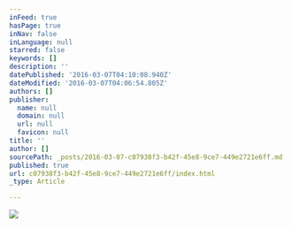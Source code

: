 ```yaml
---
inFeed: true
hasPage: true
inNav: false
inLanguage: null
starred: false
keywords: []
description: ''
datePublished: '2016-03-07T04:10:08.940Z'
dateModified: '2016-03-07T04:06:54.805Z'
authors: []
publisher:
  name: null
  domain: null
  url: null
  favicon: null
title: ''
author: []
sourcePath: _posts/2016-03-07-c07938f3-b42f-45e8-9ce7-449e2721e6ff.md
published: true
url: c07938f3-b42f-45e8-9ce7-449e2721e6ff/index.html
_type: Article

---
```

![](https://the-grid-user-content.s3-us-west-2.amazonaws.com/0df69198-f45c-44dd-814d-8823646a083a.jpg)